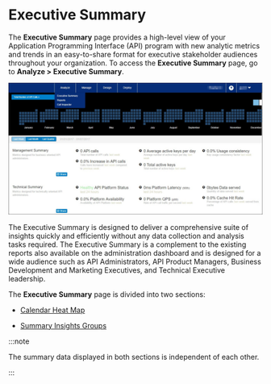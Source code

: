 ﻿---
sidebar_position: 1
---

# Executive Summary

<head>
  <meta name="guidename" content="API Management"/>
  <meta name="context" content="GUID-6e37536c-af31-4721-b07e-4149c4797f07"/>
</head>


The **Executive Summary** page provides a high-level view of your Application Programming Interface (API) program with new analytic metrics and trends in an easy-to-share format for executive stakeholder audiences throughout your organization. To access the **Executive Summary** page, go to **Analyze > Executive Summary**. 

![](../../Images/execsummary-navigation.jpg)

The Executive Summary is designed to deliver a comprehensive suite of insights quickly and efficiently without any data collection and analysis tasks required. The Executive Summary is a complement to the existing reports also available on the administration dashboard and is designed for a wide audience such as API Administrators, API Product Managers, Business Development and Marketing Executives, and Technical Executive leadership. 

The **Executive Summary** page is divided into two sections: 

- [Calendar Heat Map](./Calendar_heat_map.md)

- [Summary Insights Groups](./Summary_insights_groups.md)

:::note

The summary data displayed in both sections is independent of each other. 

:::
